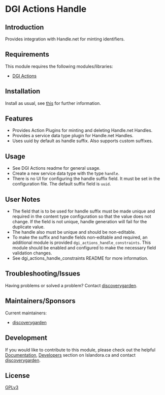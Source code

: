 # DGI Actions Handle

## Introduction

Provides integration with Handle.net for minting identifiers.

## Requirements

This module requires the following modules/libraries:

* [DGI Actions](https://github.com/discoverygarden/dgi_actions)

## Installation

Install as usual, see
[this](https://www.drupal.org/docs/extending-drupal/installing-modules) for
further information.

## Features

- Provides Action Plugins for minting and deleting Handle.net Handles.
- Provides a service data type plugin for Handle.net Handles.
- Uses uuid by default as handle suffix. Also supports custom suffixes.

## Usage
- See DGI Actions readme for general usage.
- Create a new service data type with the type `handle`.
- There is no UI for configuring the handle suffix field. It must be set in the
  configuration file. The default suffix field is `uuid`.

## User Notes

- The field that is to be used for handle suffix must be made unique and required
  in the content type configuration so that the value does not change. If the field is not unique,
  handle generation will fail for the duplicate value.
- The handle also must be unique and should be non-editable.
- To make the suffix and handle fields non-editable and required, an additional module is provided
  `dgi_actions_handle_constraints`. This module should be enabled and configured to make the necessary field validation changes.
- See dgi_actions_handle_constraints README for more information.

## Troubleshooting/Issues

Having problems or solved a problem? Contact
[discoverygarden](http://support.discoverygarden.ca).

## Maintainers/Sponsors

Current maintainers:

* [discoverygarden](http://www.discoverygarden.ca)

## Development

If you would like to contribute to this module, please check out the helpful
[Documentation](https://github.com/Islandora/islandora/wiki#wiki-documentation-for-developers),
[Developers](http://islandora.ca/developers) section on Islandora.ca and
contact [discoverygarden](http://support.discoverygarden.ca).

## License

[GPLv3](http://www.gnu.org/licenses/gpl-3.0.txt)
